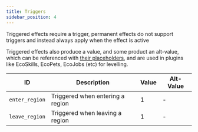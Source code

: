 ```yaml
---
title: Triggers
sidebar_position: 4
---
```


Triggered effects require a trigger, permanent effects do not support triggers and instead always apply when the effect is active

Triggered effects also produce a value, and some product an alt-value, which can be referenced with [their placeholders](https://plugins.auxilor.io/effects/configuring-an-effect#placeholders),
and are used in plugins like EcoSkills, EcoPets, EcoJobs (etc) for levelling.

| ID             | Description                      | Value | Alt-Value |
| -------------- | -------------------------------- | ----- | --------- |
| `enter_region` | Triggered when entering a region | 1     | -         |
| `leave_region` | Triggered when leaving a region  | 1     | -         |

